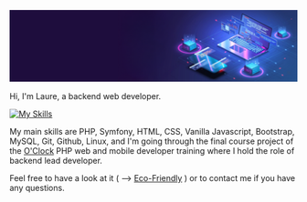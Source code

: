 ![Cover](https://github.com/Laure-Riglet/Laure-Riglet/blob/main/img/bannierelinkedIn.png?raw=true)

Hi, I'm Laure, a backend web developer.

[![My Skills](https://skillicons.dev/icons?i=php,symfony,html,css,js,bootstrap,mysql,git,github,linux)](https://skillicons.dev)

My main skills are PHP, Symfony, HTML, CSS, Vanilla Javascript, Bootstrap, MySQL, Git, Github, Linux, and I'm going through the final course project of the [O'Clock](https://oclock.io) PHP web and mobile developer training where I hold the role of backend lead developer.

Feel free to have a look at it ( --> [Eco-Friendly](https://github.com/Laure-Riglet/Eco-Friendly) ) or to contact me if you have any questions.

